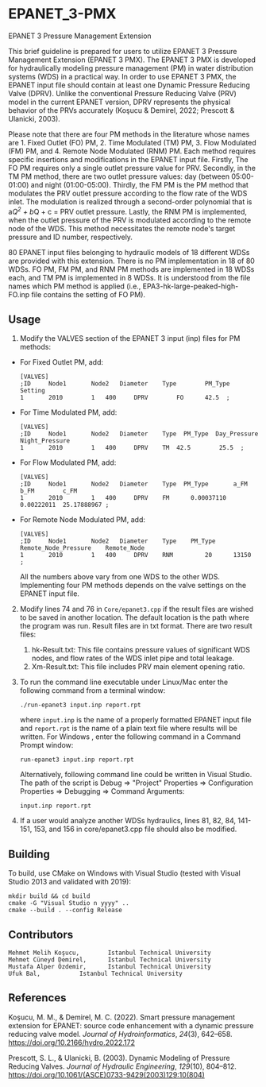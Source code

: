 # EPANET_3-PMX
EPANET 3 Pressure Management Extension

This brief guideline is prepared for users to utilize EPANET 3 Pressure Management Extension (EPANET 3 PMX). The EPANET 3 PMX is developed for hydraulically modeling pressure management (PM) in water distribution systems (WDS) in a practical way. In order to use EPANET 3 PMX, the EPANET input file should contain at least one Dynamic Pressure Reducing Valve (DPRV). Unlike the conventional Pressure Reducing Valve (PRV) model in the current EPANET version, DPRV represents the physical behavior of the PRVs accurately (Koşucu & Demirel, 2022; Prescott & Ulanicki, 2003).

Please note that there are four PM methods in the literature whose names are 1. Fixed Outlet (FO) PM, 2. Time Modulated (TM) PM, 3. Flow Modulated (FM) PM, and 4. Remote Node Modulated (RNM) PM. Each method requires specific insertions and modifications in the EPANET input file. Firstly, The FO PM requires only a single outlet pressure value for PRV. Secondly, in the TM PM method, there are two outlet pressure values: day (between 05:00-01:00) and night (01:00-05:00). Thirdly, the FM PM is the PM method that modulates the PRV outlet pressure according to the flow rate of the WDS inlet. The modulation is realized through a second-order polynomial that is a*Q<sup>2</sup> + b*Q + c = PRV outlet pressure. Lastly, the RNM PM is implemented, when the outlet pressure of the PRV is modulated according to the remote node of the WDS. This method necessitates the remote node's target pressure and ID number, respectively.

80 EPANET input files belonging to hydraulic models of 18 different WDSs are provided with this extension. There is no PM implementation in 18 of 80 WDSs. FO PM, FM PM, and RNM PM methods are implemented in 18 WDSs each, and TM PM is implemented in 8 WDSs. It is understood from the file names which PM method is applied (i.e., EPA3-hk-large-peaked-high-FO.inp file contains the setting of FO PM).

## Usage
1. Modify the VALVES section of the EPANET 3 input (inp) files for PM methods:
- For Fixed Outlet PM, add:
	```
	[VALVES]
	;ID		Node1		Node2	Diameter	Type		PM_Type		Setting
	1		2010		1	400		DPRV		FO		42.5  ;
	```

- For Time Modulated PM, add:
	```
	[VALVES]
	;ID		Node1		Node2	Diameter	Type  PM_Type  Day_Pressure  Night_Pressure
	1		2010		1	400		DPRV	TM	42.5		25.5  ;
	```
- For Flow Modulated PM, add:
	```
	[VALVES]
	;ID		Node1		Node2	Diameter	Type  PM_Type		a_FM		b_FM		c_FM
	1		2010		1	400		DPRV	FM		0.00037110	0.00222011	25.17888967 ;
	```

- For Remote Node Modulated PM, add:
	```
	[VALVES]
	;ID		Node1		Node2	Diameter	Type	PM_Type		Remote_Node_Pressure	Remote_Node
	1		2010		1	400		DPRV	RNM			20		13150  ;
	```
	All the numbers above vary from one WDS to the other WDS. Implementing four PM methods depends on the valve settings on the EPANET input file.
2. Modify lines 74 and 76 in `Core/epanet3.cpp` if the result files are wished to be saved in another location. The default location is the path where the program was run. Result files are in txt format. There are two result files:
	1. hk-Result.txt: This file contains pressure values of significant WDS nodes, and flow rates of the WDS inlet pipe and total leakage.
	2. Xm-Result.txt: This file includes PRV main element opening ratio.
3. To run the command line executable under Linux/Mac enter the following command from a terminal window:

	```
	./run-epanet3 input.inp report.rpt

	```

	where `input.inp` is the name of a properly formatted EPANET input file and 	`report.rpt` is the name of a plain text file where results will be written. For Windows , enter the following command in a Command Prompt window:

	```
	run-epanet3 input.inp report.rpt

	```
	Alternatively, following command line could be written in Visual Studio. The path of the script is Debug => "Project" Properties => Configuration Properties => Debugging => Command Arguments:


	```
	input.inp report.rpt

	```
4. If a user would analyze another WDSs hydraulics, lines 81, 82, 84, 141-151, 153, and 156 in core/epanet3.cpp file should also be modified.


## Building
To build, use CMake on Windows with Visual Studio (tested with Visual Studio 2013 and validated with 2019):
```
mkdir build && cd build
cmake -G "Visual Studio n yyyy" ..
cmake --build . --config Release
```
## Contributors
```
Mehmet Melih Koşucu,		Istanbul Technical University
Mehmet Cüneyd Demirel,		Istanbul Technical University
Mustafa Alper Özdemir,		Istanbul Technical University
Ufuk Bal,			Istanbul Technical University
```
## References

Koşucu, M. M., & Demirel, M. C. (2022). Smart pressure management extension for EPANET: source code enhancement with a dynamic pressure reducing valve model. _Journal of Hydroinformatics_, _24_(3), 642–658. https://doi.org/10.2166/hydro.2022.172

Prescott, S. L., & Ulanicki, B. (2003). Dynamic Modeling of Pressure Reducing Valves. _Journal of Hydraulic Engineering_, _129_(10), 804–812. https://doi.org/10.1061/(ASCE)0733-9429(2003)129:10(804)
